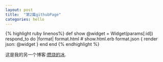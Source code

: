 ```yaml
---
layout: post
title:  "第2篇githubPage"
categories: hello
---
```

{% highlight ruby linenos%}
def show
  @widget = Widget(params[:id])
  respond_to do |format|
    format.html # show.html.erb
    format.json { render json: @widget }
  end
end
{% endhighlight %}

这是我的另一个博客:[燃烧的冰](http://ablazeice.cn/solo).
